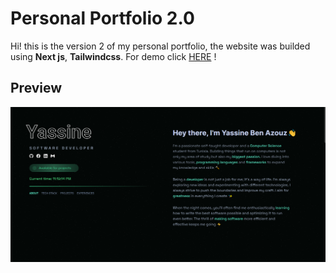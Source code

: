 # Personal Portfolio 2.0
Hi! this is the version 2 of my personal portfolio, the website was builded using **Next js**, **Tailwindcss**. For demo click <a href="https://yassinebenazouz.vercel.app/" target="_blank" >HERE</a> !

## Preview
![](https://github.com/benAzouzYassin/portfolio-2.0/blob/main/preview.PNG)
